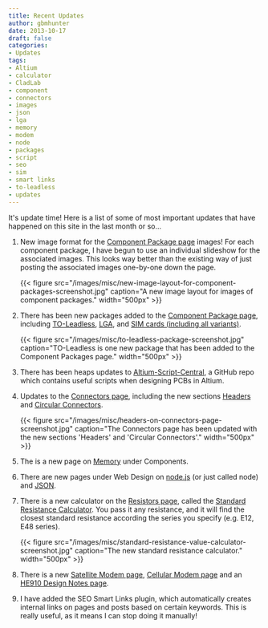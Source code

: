 ```yaml
---
title: Recent Updates
author: gbmhunter
date: 2013-10-17
draft: false
categories:
- Updates
tags:
- Altium
- calculator
- CladLab
- component
- connectors
- images
- json
- lga
- memory
- modem
- node
- packages
- script
- seo
- sim
- smart links
- to-leadless
- updates
---
```


It's update time! Here is a list of some of most important updates that have happened on this site in the last month or so...

1. New image format for the [Component Package page](/pcb-design/component-packages/) images! For each component package, I have begun to use an individual slideshow for the associated images. This looks way better than the existing way of just posting the associated images one-by-one down the page.

	{{< figure src="/images/misc/new-image-layout-for-component-packages-screenshot.jpg" caption="A new image layout for images of component packages."  width="500px" >}}

2. There has been new packages added to the [Component Package page](/pcb-design/component-packages/), including [TO-Leadless](/pcb-design/component-packages/to-leadless-component-package/), [LGA](/pcb-design/component-packages/lga-component-package/), and [SIM cards (including all variants)](/pcb-design/component-packages/sim-card-sizes/).

	{{< figure src="/images/misc/to-leadless-package-screenshot.jpg" caption="TO-Leadless is one new package that has been added to the Component Packages page."  width="500px" >}}

3. There has been heaps updates to [Altium-Script-Central](https://github.com/gbmhunter/Altium-Script-Central), a GitHub repo which contains useful scripts when designing PCBs in Altium.

4. Updates to the [Connectors page](/electronics/components/connectors), including the new sections [Headers](/electronics/components/connectors/headers/) and [Circular Connectors](/electronics/components/connectors#circular-connectors).

	{{< figure src="/images/misc/headers-on-connectors-page-screenshot.jpg" caption="The Connectors page has been updated with the new sections 'Headers' and 'Circular Connectors'."  width="500px" >}}

5. The is a new page on [Memory](/electronics/components/memory) under Components.

6. There are new pages under Web Design on [node.js](/programming/website-design/nodejs) (or just called node) and [JSON](/programming/serialization-formats/jason/).

7. There is a new calculator on the [Resistors page](/electronics/components/resistors), called the [Standard Resistance Calculator](/electronics/components/resistors/#the-e-series). You pass it any resistance, and it will find the closest standard resistance according the series you specify (e.g. E12, E48 series).

	{{< figure src="/images/misc/standard-resistance-value-calculator-screenshot.jpg" caption="The new standard resistance calculator."  width="500px" >}}

8. There is a new [Satellite Modem page](/electronics/components/satellite-modems), [Cellular Modem page](/electronics/components/cellular-modems) and an [HE910 Design Notes page](/electronics/components/cellular-modems/he910-design-notes).

9. I have added the SEO Smart Links plugin, which automatically creates internal links on pages and posts based on certain keywords. This is really useful, as it means I can stop doing it manually!

